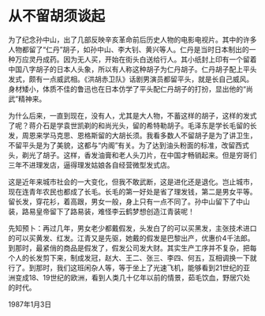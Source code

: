 # 从不留胡须谈起

为了纪念孙中山，出了几部反映辛亥革命前后历史人物的电影电视片。其中的许多人物都留了“仁丹”胡子，如孙中山、李大钊、黄兴等人。仁丹是当时日本制出的一种万应灵丹成药。因为无人买，开始在街头白送给行人。其小纸封上印有一个留着中国八字胡子的日本人头象，所以有人称这种胡子为仁丹胡子。仁丹胡子配上平头发式，颇有一点威武相。《洪胡赤卫队》话剧男演员都留平头，就是长自己威风。身材矮小，体质不佳的鲁迅也在日本仿学了平头配仁丹胡子的打扮，显出他的“尚武”精神来。

为什么后来，一直到现在，没有人，尤其是大人物，不蓄这样的胡子，这样的发式了呢？蒋介石是学袁世凯剃的和尚光头，留的希特勒胡子。毛泽东是学长毛留的长发，周恩来学马克思、恩格斯留的大胡长须。我看多数人不留胡子是为了讲卫生，不留平头是为了美貌，这都与“内阁”有关。为了达到油头粉面的标准，改留西式头，剃光了胡子。这样，香发油膏和老人头刀片，在中国才畅销起来。但是穷哥们三年不进理发店，逼得理发姑娘各自经营微型发式店。

这是近年来城市社会的一大变化，但我不敢武断，这是进化还是退化。岂止城市，现在连青年农民也都成了长毛。长毛的第一好处是省了理发钱，第二是男女平等。留长发，穿花衫，着高跟，男女一般，身上只有一点不同了。孙中山留下了中山装，路易皇帝留下了路易装，难怪李云鹤梦想创造江青装呢！

先知预卜：再过几年，男女老少都戴假发，头发白了的可以买黑发，主张技术进口的可以买黄发、红发。江青又是先驱，她戴的假发是巴黎出产，优惠价4千法郎。到那时，最紧俏的商品是假发了，假发公司发大财。其实生产工序并不复杂，把每个人的长发剪下来，制成发冠，赵大、王二、张三、李四、何五，互相调换一下就行了。到那时，我们这班闲杂人等，等于坐上了光速飞机，能够看到21世纪的亚洲变成18、19世纪的欧洲，看到人类几十亿年以前的情景，茹毛饮血，野居穴处的时代。

1987年1月3日

